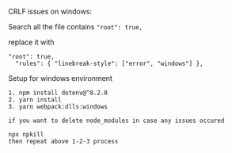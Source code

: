 
CRLF issues on windows:

Search all the file contains `"root": true,`

replace it with
```
"root": true,
  "rules": { "linebreak-style": ["error", "windows"] },
```


Setup for windows environment
```
1. npm install dotenv@^8.2.0
2. yarn install
3. yarn webpack:dlls:windows

if you want to delete node_modules in case any issues occured

npx npkill
then repeat above 1-2-3 process

```
